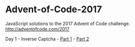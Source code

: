 # Advent-of-Code-2017
JavaScript solutions to the 2017 Advent of Code challenge.  
http://adventofcode.com/2017

Day 1 - Inverse Captcha - [Part 1](Advent-of-Code-2017/src/Day-1-Puzzle-1.js "code") - [Part 2](Advent-of-Code-2017/src/Day-1-Puzzle-2.js "code")
